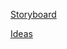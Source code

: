 [Storyboard](https://docs.google.com/document/d/18QWvsNZz4n_SIPzxmzpOAv4_TbOSL5zcVMEWT-WmJ3M/edit?usp=sharing)

[Ideas](https://docs.google.com/document/d/18QWvsNZz4n_SIPzxmzpOAv4_TbOSL5zcVMEWT-WmJ3M/edit)

